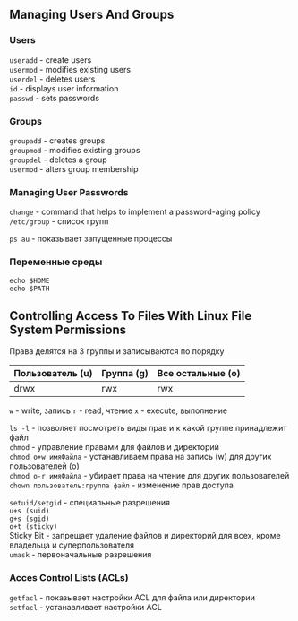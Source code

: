 ## Managing Users And Groups
 
### Users

`useradd` - create users  
`usermod` - modifies existing users  
`userdel` - deletes users  
`id` - displays user information  
`passwd` - sets passwords  

### Groups

`groupadd` - creates groups  
`groupmod` - modifies existing groups  
`groupdel` - deletes a group  
`usermod` - alters group membership  

### Managing User Passwords

`change` - command that helps to implement a password-aging policy  
`/etc/group` - список групп  
  
`ps au` - показывает запущенные процессы  

### Переменные среды

`echo $HOME`  
`echo $PATH`  
  
  
## Controlling Access To Files With Linux File System Permissions

Права делятся на 3 группы и записываются по порядку  
  
| Пользователь (u) | Группа (g) | Все остальные (o) |  
| --- | --- | --- |  
| drwx | rwx | rwx |  
  
`w` - write, запись
`r` - read, чтение
`x` - execute, выполнение
  
`ls -l` - позволяет посмотреть виды прав и к какой группе принадлежит файл  
`chmod` - управление правами для файлов и директорий  
`chmod o+w имяФайла` - устанавливаем права на запись (w) для других пользователей (o)  
`chmod o-r имяФайла` - убирает права на чтение для других пользователей  
`chown пользователь:группа файл` - изменение прав доступа  

`setuid/setgid` - специальные разрешения  
`u+s (suid)`  
`g+s (sgid)`  
`o+t (sticky)`  
Sticky Bit - запрещает удаление файлов и директорий для всех, кроме владельца и суперпользователя  
`umask` - первоначальные разрешения  

### Acces Control Lists (ACLs)  

`getfacl` - показывает настройки ACL для файла или директории  
`setfacl` - устанавливает настройки ACL  
